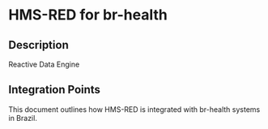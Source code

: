 # HMS-RED for br-health

## Description

Reactive Data Engine

## Integration Points

This document outlines how HMS-RED is integrated with br-health systems in Brazil.
